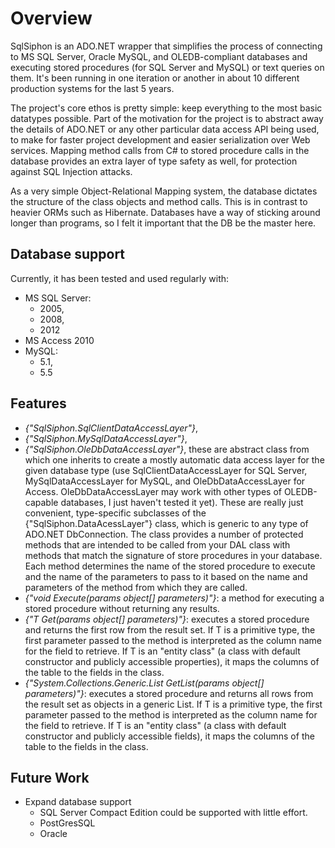# Overview
SqlSiphon is an ADO.NET wrapper that simplifies the process of connecting to MS SQL Server, Oracle MySQL, and OLEDB-compliant databases and executing stored procedures (for SQL Server and MySQL) or text queries on them. It's been running in one iteration or another in about 10 different production systems for the last 5 years.

The project's core ethos is pretty simple: keep everything to the most basic datatypes possible. Part of the motivation for the project is to abstract away the details of ADO.NET or any other particular data access API being used, to make for faster project development and easier serialization over Web services. Mapping method calls from C# to stored procedure calls in the database provides an extra layer of type safety as well, for protection against SQL Injection attacks. 

As a very simple Object-Relational Mapping system, the database dictates the structure of the class objects and method calls. This is in contrast to heavier ORMs such as Hibernate. Databases have a way of sticking around longer than programs, so I felt it important that the DB be the master here.

## Database support
Currently, it has been tested and used regularly with:
* MS SQL Server:
    * 2005,
    * 2008,
    * 2012
* MS Access 2010
* MySQL: 
  * 5.1,
  * 5.5

## Features
* *{"SqlSiphon.SqlClientDataAccessLayer"}*,
* *{"SqlSiphon.MySqlDataAccessLayer"}*,
* *{"SqlSiphon.OleDbDataAccessLayer"}*, these are abstract class from which one inherits to create a mostly automatic data access layer for the given database type (use SqlClientDataAccessLayer for SQL Server, MySqlDataAccessLayer for MySQL, and OleDbDataAccessLayer for Access. OleDbDataAccessLayer may work with other types of OLEDB-capable databases, I just haven't tested it yet). These are really just convenient, type-specific subclasses of the {"SqlSiphon.DataAcessLayer"} class, which is generic to any type of ADO.NET DbConnection. The class provides a number of protected methods that are intended to be called from your DAL class with methods that match the signature of store procedures in your database. Each method determines the name of the stored procedure to execute and the name of the parameters to pass to it based on the name and parameters of the method from which they are called.
* *{"void Execute(params object[] parameters)"}*: a method for executing a stored procedure without returning any results.
* *{"T Get<T>(params object[] parameters)"}*: executes a stored procedure and returns the first row from the result set. If T is a primitive type, the first parameter passed to the method is interpreted as the column name for the field to retrieve. If T is an "entity class" (a class with default constructor and publicly accessible properties), it maps the columns of the table to the fields in the class.
* *{"System.Collections.Generic.List<T> GetList<T>(params object[] parameters)"}*: executes a stored procedure and returns all rows from the result set as objects in a generic List. If T is a primitive type, the first parameter passed to the method is interpreted as the column name for the field to retrieve.  If T is an "entity class" (a class with default constructor and publicly accessible fields), it maps the columns of the table to the fields in the class.

## Future Work
* Expand database support
    * SQL Server Compact Edition could be supported with little effort. 
    * PostGresSQL
    * Oracle
